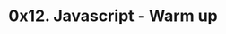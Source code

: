 <!DOCTYPE html>
<html>
<head>
<meta charset="UTF-8">
</head>
<body>
 <h1>0x12. Javascript - Warm up</h1>
</body>
</html> 
